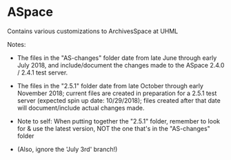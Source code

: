 # ASpace
Contains various customizations to ArchivesSpace at UHML

Notes:

  * The files in the "AS-changes" folder date from late June through early July 2018, and include/document the changes made to the ASpace 2.4.0 / 2.4.1 test server.
  
  * The files in the "2.5.1" folder date from late October through early November 2018; current files are created in preparation for a 2.5.1 test server (expected spin up date: 10/29/2018); files created after that date will document/include actual changes made.

  * Note to self: When putting together the "2.5.1" folder, remember to look for & use the latest version, NOT the one that's in the "AS-changes" folder

  * (Also, ignore the 'July 3rd' branch!)
